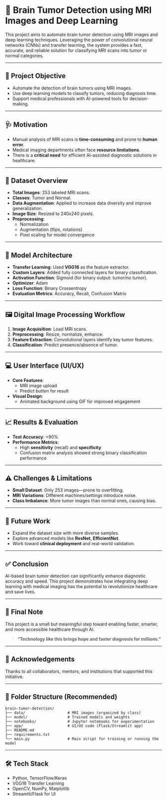 
# 🧠 Brain Tumor Detection using MRI Images and Deep Learning

This project aims to automate brain tumor detection using MRI images and deep learning techniques. Leveraging the power of convolutional neural networks (CNNs) and transfer learning, the system provides a fast, accurate, and reliable solution for classifying MRI scans into tumor or normal categories.

---

## 🎯 Project Objective

- Automate the detection of brain tumors using MRI images.
- Use deep learning models to classify tumors, reducing diagnosis time.
- Support medical professionals with AI-powered tools for decision-making.

---

## 🩺 Motivation

- Manual analysis of MRI scans is **time-consuming** and prone to **human error**.
- Medical imaging departments often face **resource limitations**.
- There is a **critical need** for efficient AI-assisted diagnostic solutions in healthcare.

---

## 🧪 Dataset Overview

- **Total Images**: 253 labeled MRI scans.
- **Classes**: Tumor and Normal.
- **Data Augmentation**: Applied to increase data diversity and improve generalization.
- **Image Size**: Resized to 240x240 pixels.
- **Preprocessing**: 
  - Normalization
  - Augmentation (flips, rotations)
  - Pixel scaling for model convergence

---

## 🧠 Model Architecture

- **Transfer Learning**: Used **VGG16** as the feature extractor.
- **Custom Layers**: Added fully connected layers for binary classification.
- **Activation Function**: Sigmoid (for binary output: tumor/no tumor).
- **Optimizer**: Adam
- **Loss Function**: Binary Crossentropy
- **Evaluation Metrics**: Accuracy, Recall, Confusion Matrix

---

## 🖼️ Digital Image Processing Workflow

1. **Image Acquisition**: Load MRI scans.
2. **Preprocessing**: Resize, normalize, enhance.
3. **Feature Extraction**: Convolutional layers identify key tumor features.
4. **Classification**: Predict presence/absence of tumor.

---

## 💻 User Interface (UI/UX)

- **Core Features**:
  - MRI image upload
  - Predict button for result
- **Visual Design**:
  - Animated background using GIF for improved engagement

---

## 📈 Results & Evaluation

- **Test Accuracy**: >90%
- **Performance Metrics**:
  - High **sensitivity** (recall) and **specificity**
  - Confusion matrix analysis showed strong binary classification performance

---

## ⚠️ Challenges & Limitations

- **Small Dataset**: Only 253 images—prone to overfitting.
- **MRI Variations**: Different machines/settings introduce noise.
- **Class Imbalance**: More tumor images than normal ones, causing bias.

---

## 🔭 Future Work

- Expand the dataset size with more diverse samples.
- Explore advanced models like **ResNet**, **EfficientNet**.
- Work toward **clinical deployment** and real-world validation.

---

## ✅ Conclusion

AI-based brain tumor detection can significantly enhance diagnostic accuracy and speed. This project demonstrates how integrating deep learning with medical imaging has the potential to revolutionize healthcare and save lives.

---

## 📌 Final Note

This project is a small but meaningful step toward enabling faster, smarter, and more accessible healthcare through AI.

> **“Technology like this brings hope and faster diagnosis for millions.”**

---

## 🙏 Acknowledgements

Thanks to all collaborators, mentors, and institutions that supported this initiative.

---

## 📂 Folder Structure (Recommended)
```
brain-tumor-detection/
├── data/                   # MRI images (organized by class)
├── model/                  # Trained models and weights
├── notebooks/              # Jupyter notebooks for experimentation
├── app/                    # UI/UX code (Flask/Streamlit app)
├── README.md
├── requirements.txt
└── main.py                 # Main script for training or running the model
```

---

## 🛠️ Tech Stack

- Python, TensorFlow/Keras
- VGG16 Transfer Learning
- OpenCV, NumPy, Matplotlib
- Streamlit/Flask for UI

